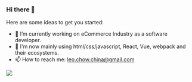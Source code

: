 ### Hi there 👋

Here are some ideas to get you started:

- 🔭 I’m currently working on eCommerce Industry as a software developer.
- 🌱 I'm now mainly using html/css/javascript, React, Vue, webpack and their ecosystems.
- 📫 How to reach me: leo.chow.china@gmail.com

<img src="https://github-readme-stats.vercel.app/api?username=LeoChowChina&include_all_commits=true&count_private=true&show_icons=true&theme=tokyonight">
